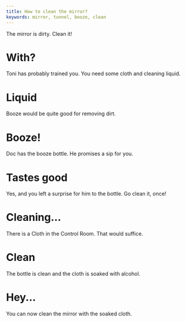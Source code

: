 ```yaml
---
title: How to clean the mirror?
keywords: mirror, tunnel, booze, clean
---
```


The mirror is dirty. Clean it!

# With?
Toni has probably trained you. You need some cloth and cleaning liquid.

# Liquid
Booze would be quite good for removing dirt.

# Booze!
Doc has the booze bottle. He promises a sip for you.

# Tastes good
Yes, and you left a surprise for him to the bottle. Go clean it, once!

# Cleaning...
There is a Cloth in the Control Room. That would suffice.

# Clean
The bottle is clean and the cloth is soaked with alcohol.

# Hey...
You can now clean the mirror with the soaked cloth.